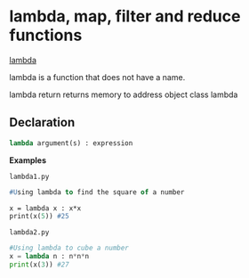 # lambda, map, filter and reduce functions

<ins>lambda</ins>

lambda is a function that does not have a name.

lambda return returns memory to address object class lambda

## Declaration

```py
lambda argument(s) : expression
```

**Examples**

`lambda1.py`

```p
#Using lambda to find the square of a number

x = lambda x : x*x
print(x(5)) #25
```

`lambda2.py`

```py
#Using lambda to cube a number
x = lambda n : n*n*n
print(x(3)) #27
```



